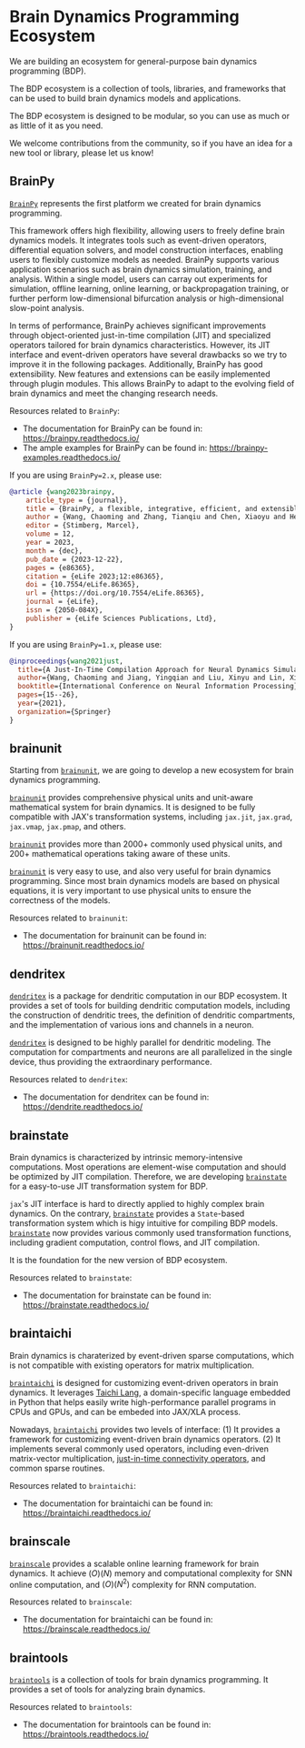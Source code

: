 # Brain Dynamics Programming Ecosystem 


We are building an ecosystem for general-purpose bain dynamics programming (BDP).

The BDP ecosystem is a collection of tools, libraries, and frameworks that can be used to build brain dynamics models and applications.

The BDP ecosystem is designed to be modular, so you can use as much or as little of it as you need. 

We welcome contributions from the community, so if you have an idea for a new tool or library, please let us know!



## BrainPy

[``BrainPy``](https://github.com/brainpy/BrainPy) represents the first platform we created for brain dynamics programming. 

This framework offers high flexibility, allowing users to freely define brain dynamics models. It integrates tools such as event-driven operators, differential equation solvers, and model construction interfaces, enabling users to flexibly customize models as needed. BrainPy supports various application scenarios such as brain dynamics simulation, training, and analysis. Within a single model, users can carray out experiments for simulation, offline learning, online learning, or backpropagation training, or further perform low-dimensional bifurcation analysis or high-dimensional slow-point analysis. 

In terms of performance, BrainPy achieves significant improvements through object-oriented just-in-time compilation (JIT) and specialized operators tailored for brain dynamics characteristics. However, its JIT interface and event-driven operators have several drawbacks so we try to improve it in the following packages. Additionally, BrainPy has good extensibility. New features and extensions can be easily implemented through plugin modules. This allows BrainPy to adapt to the evolving field of brain dynamics and meet the changing research needs. 

Resources related to ``BrainPy``:

- The documentation for BrainPy can be found in: https://brainpy.readthedocs.io/
- The ample examples for BrainPy can be found in: https://brainpy-examples.readthedocs.io/


If you are using `BrainPy=2.x`, please use:

```bibtex
@article {wang2023brainpy,
    article_type = {journal},
    title = {BrainPy, a flexible, integrative, efficient, and extensible framework for general-purpose brain dynamics programming},
    author = {Wang, Chaoming and Zhang, Tianqiu and Chen, Xiaoyu and He, Sichao and Li, Shangyang and Wu, Si},
    editor = {Stimberg, Marcel},
    volume = 12,
    year = 2023,
    month = {dec},
    pub_date = {2023-12-22},
    pages = {e86365},
    citation = {eLife 2023;12:e86365},
    doi = {10.7554/eLife.86365},
    url = {https://doi.org/10.7554/eLife.86365},
    journal = {eLife},
    issn = {2050-084X},
    publisher = {eLife Sciences Publications, Ltd},
}
```


If you are using `BrainPy=1.x`, please use:

```bibtex
@inproceedings{wang2021just,
  title={A Just-In-Time Compilation Approach for Neural Dynamics Simulation},
  author={Wang, Chaoming and Jiang, Yingqian and Liu, Xinyu and Lin, Xiaohan and Zou, Xiaolong and Ji, Zilong and Wu, Si},
  booktitle={International Conference on Neural Information Processing},
  pages={15--26},
  year={2021},
  organization={Springer}
}
```



## brainunit

Starting from [``brainunit``](https://github.com/chaoming0625/brainunit), we are going to develop a new ecosystem for brain dynamics programming.

[``brainunit``](https://github.com/chaoming0625/brainunit) provides comprehensive physical units and unit-aware mathematical system for brain dynamics. It is designed to be fully compatible with JAX's transformation systems, including ``jax.jit``, ``jax.grad``, ``jax.vmap``, ``jax.pmap``, and others. 

[``brainunit``](https://github.com/chaoming0625/brainunit) provides more than 2000+ commonly used physical units, and 200+ mathematical operations taking aware of these units. 

[``brainunit``](https://github.com/chaoming0625/brainunit) is very easy to use, and also very useful for brain dynamics programming. Since most brain dynamics models are based on physical equations, it is very important to use physical units to ensure the correctness of the models.


Resources related to ``brainunit``:

- The documentation for brainunit can be found in: https://brainunit.readthedocs.io/



dendritex
---------

[``dendritex``](https://github.com/chaoming0625/dendritex) is a package for dendritic computation in our BDP ecosystem. It provides a set of tools for building dendritic computation models, including the construction of dendritic trees, the definition of dendritic compartments, and the implementation of various ions and channels in a neuron.

[``dendritex``](https://github.com/chaoming0625/dendritex) is designed to be highly parallel for dendritic modeling. The computation for compartments and neurons are all parallelized in the single device, thus providing the extraordinary performance. 


Resources related to ``dendritex``:

- The documentation for dendritex can be found in: https://dendrite.readthedocs.io/



brainstate
----------

Brain dynamics is characterized by intrinsic memory-intensive computations. Most operations are element-wise computation and should be optimized by JIT compilation. Therefore, we are developing [``brainstate``](https://github.com/chaoming0625/brainstate) for a easy-to-use JIT transformation system for BDP.

``jax``'s JIT interface is hard to directly applied to highly complex brain dynamics. On the contrary,  [``brainstate``](https://github.com/chaoming0625/brainstate) provides a ``State``-based transformation system which is higy intuitive for compiling BDP models. [``brainstate``](https://github.com/chaoming0625/brainstate) now provides various commonly used transformation functions, including gradient computation, control flows, and JIT compilation. 

It is the foundation for the new version of BDP ecosystem. 

Resources related to ``brainstate``:

- The documentation for brainstate can be found in: https://brainstate.readthedocs.io/



braintaichi
-----------

Brain dynamics is charaterized by event-driven sparse computations, which is not compatible with existing operators for matrix multiplication. 

[``braintaichi``](https://github.com/chaoming0625/braintaichi) is designed for customizing event-driven operators in brain dynamics. It leverages [Taichi Lang](https://www.taichi-lang.org/), a domain-specific language embedded in Python that helps easily write high-performance parallel programs in CPUs and GPUs, and can be embeded into JAX/XLA process. 

Nowadays, [``braintaichi``](https://github.com/chaoming0625/braintaichi) provides two levels of interface: (1) It provides a framework for customizing event-driven brain dynamics operators. (2) It implements several commonly used operators, including even-driven matrix-vector multiplication, [just-in-time connectivity operators](https://arxiv.org/abs/2311.05106), and common sparse routines. 


Resources related to ``braintaichi``:

- The documentation for braintaichi can be found in: https://braintaichi.readthedocs.io/




brainscale
-----------

[``brainscale``](https://github.com/chaoming0625/brainscale) provides a scalable online learning framework for brain dynamics. It achieve $\mathcal(O)(N)$ memory and computational complexity for SNN online computation, and $\mathcal(O)(N^2)$ complexity for RNN computation. 

Resources related to ``brainscale``:

- The documentation for braintaichi can be found in: https://brainscale.readthedocs.io/




braintools
-----------

[``braintools``](https://github.com/chaoming0625/braintools) is a collection of tools for brain dynamics programming. It provides a set of tools for analyzing brain dynamics.


Resources related to ``braintools``:

- The documentation for braintools can be found in: https://braintools.readthedocs.io/


